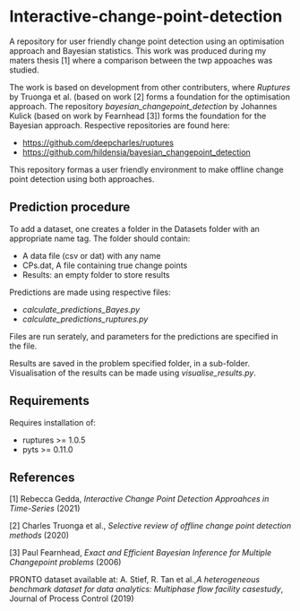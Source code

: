 # Interactive-change-point-detection
A repository for user friendly change point detection using an optimisation approach and Bayesian statistics.
This work was produced during my maters thesis [1] where a comparison between the twp appoaches was studied.

The work is based on development from other contributers, where _Ruptures_ by Truonga et al. (based on work [2] forms a foundation for the optimisation approach. The repository 
_bayesian_changepoint_detection_ by Johannes Kulick (based on work by Fearnhead [3]) forms the foundation for the Bayesian approach.
Respective repositories are found here:
- https://github.com/deepcharles/ruptures
- https://github.com/hildensia/bayesian_changepoint_detection

This repository formas a user friendly environment to make offline change point detection using both approaches.

## Prediction procedure
To add a dataset, one creates a folder in the Datasets folder with an appropriate name tag. 
The folder should contain:
- A data file (csv or dat) with any name
- CPs.dat, A file containing true change points
- Results: an empty folder to store results

Predictions are made using respective files:
- _calculate_predictions_Bayes.py_
- _calculate_predictions_ruptures.py_

Files are run serately, and parameters for the predictions are specified in the file.

Results are saved in the problem specified folder, in a sub-folder. 
Visualisation of the results can be made using _visualise_results.py_.

## Requirements
Requires installation of:
- ruptures >= 1.0.5
- pyts >= 0.11.0

## References
[1] Rebecca Gedda, _Interactive Change Point Detection Approahces in Time-Series_ (2021)

[2] Charles Truonga  et al.,  _Selective  review  of  offline  change  point  detection methods_ (2020)

[3] Paul Fearnhead, _Exact and Efficient Bayesian Inference for Multiple Changepoint problems_ (2006)

PRONTO dataset available at: 
A. Stief, R. Tan et al.,_A heterogeneous benchmark dataset for data analytics:  Multiphase flow facility casestudy_, Journal of Process Control (2019)
